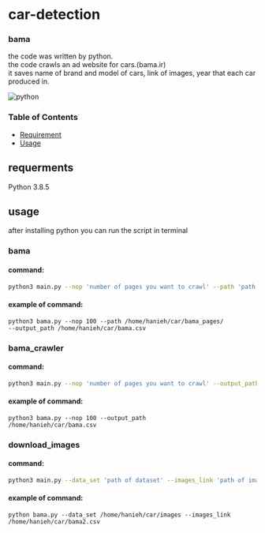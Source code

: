 # car-detection


<h3>bama</h3>
the code was written by python.
<br/>
the code crawls an ad website for cars.(bama.ir)
<br/>
it saves name of brand and model of cars, link of images, year that each car produced in.
<br/>

![python](https://img.shields.io/static/v1?label=python&message=v3.8.5&color=FCA7D5)


<h3>Table of Contents</h3>

- [Requirement](#requirement)
- [Usage](#usage)

## requerments

Python 3.8.5

## usage

after installing python you can run the script in terminal
<h3>bama</h3>

#### command:

```sh
python3 main.py --nop 'number of pages you want to crawl' --path 'path of directory you want to save html files of ads' --output_path 'path of file you want to save informtions'
```

#### example of command:

<code>python3 bama.py --nop 100 --path /home/hanieh/car/bama_pages/ --output_path /home/hanieh/car/bama.csv</code>

<h3>bama_crawler</h3>

#### command:

```sh
python3 main.py --nop 'number of pages you want to crawl' --output_path 'path of file you want to save informtions'
```

#### example of command:

<code>python3 bama.py --nop 100  --output_path /home/hanieh/car/bama.csv</code>



<h3>download_images</h3>

#### command:

```sh
python3 main.py --data_set 'path of dataset' --images_link 'path of images download link'
```

#### example of command:

<code>python bama.py --data_set /home/hanieh/car/images  --images_link /home/hanieh/car/bama2.csv</code>




